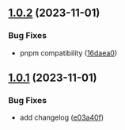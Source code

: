 ## [1.0.2](https://github.com/90dy/gha-semantic-release/compare/v1.0.1...v1.0.2) (2023-11-01)


### Bug Fixes

* pnpm compatibility ([16daea0](https://github.com/90dy/gha-semantic-release/commit/16daea06fc2cd87763a0740fe6c1cb29533c7e2f))

## [1.0.1](https://github.com/90dy/gha-semantic-release/compare/v1.0.0...v1.0.1) (2023-11-01)


### Bug Fixes

* add changelog ([e03a40f](https://github.com/90dy/gha-semantic-release/commit/e03a40f69404f1f50691664e441cf06397b74bc1))
